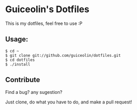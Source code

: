 # Guiceolin's Dotfiles

This is my dotfiles, feel free to use :P

## Usage:

    $ cd ~
    $ git clone git://github.com/guiceolin/dotfiles.git
    $ cd dotfiles
    $ ./install

## Contribute

Find a bug? any sugestion?

Just clone, do what you have to do, and make a pull request!

